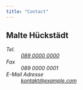 ```yaml
---
title: "Contact"
---
```


<h2>Malte Hückstädt</h2>
<address>
  <dl>
    <dt>Tel.</dd>
    <dd><a href="tel:+49-89-00000000">089 0000 0000</a></dd>
    <dt>Fax</dd>
    <dd>089 0000 0001</dd>
    <dt>E-Mail Adresse</dd>
    <dd><a href="mailto:kontakt@example.com">kontakt@example.com</a></dd>
  </dl>
</address>
